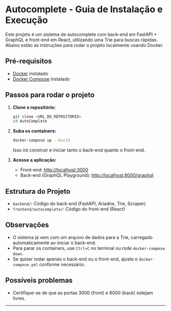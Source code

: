 # Autocomplete - Guia de Instalação e Execução

Este projeto é um sistema de autocomplete com back-end em FastAPI + GraphQL e front-end em React, utilizando uma Trie para buscas rápidas. Abaixo estão as instruções para rodar o projeto localmente usando Docker.

## Pré-requisitos

- [Docker](https://www.docker.com/get-started) instalado
- [Docker Compose](https://docs.docker.com/compose/) instalado

## Passos para rodar o projeto

1. **Clone o repositório:**
   ```bash
   git clone <URL_DO_REPOSITORIO>
   cd AutoComplete
   ```

2. **Suba os containers:**
   ```bash
   docker-compose up --build
   ```
   Isso irá construir e iniciar tanto o back-end quanto o front-end.

3. **Acesse a aplicação:**
   - Front-end: [http://localhost:3000](http://localhost:3000)
   - Back-end (GraphQL Playground): [http://localhost:8000/graphql](http://localhost:8000/graphql)

## Estrutura do Projeto

- `backend/`: Código do back-end (FastAPI, Ariadne, Trie, Scraper)
- `frontend/autocomplete/`: Código do front-end (React)

## Observações
- O sistema já vem com um arquivo de dados para a Trie, carregado automaticamente ao iniciar o back-end.
- Para parar os containers, use `Ctrl+C` no terminal ou rode `docker-compose down`.
- Se quiser rodar apenas o back-end ou o front-end, ajuste o `docker-compose.yml` conforme necessário.

## Possíveis problemas
- Certifique-se de que as portas 3000 (front) e 8000 (back) estejam livres.

---

